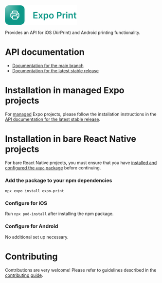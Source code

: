 <p>
  <a href="https://docs.expo.dev/versions/latest/sdk/print/">
    <img
      src="../../.github/resources/expo-print.svg"
      alt="expo-print"
      height="64" />
  </a>
</p>

Provides an API for iOS (AirPrint) and Android printing functionality.

# API documentation

- [Documentation for the main branch](https://github.com/expo/expo/blob/main/docs/pages/versions/unversioned/sdk/print.mdx)
- [Documentation for the latest stable release](https://docs.expo.dev/versions/latest/sdk/print/)

# Installation in managed Expo projects

For [managed](https://docs.expo.dev/archive/managed-vs-bare/) Expo projects, please follow the installation instructions in the [API documentation for the latest stable release](https://docs.expo.dev/versions/latest/sdk/print/).

# Installation in bare React Native projects

For bare React Native projects, you must ensure that you have [installed and configured the `expo` package](https://docs.expo.dev/bare/installing-expo-modules/) before continuing.

### Add the package to your npm dependencies

```
npx expo install expo-print
```

### Configure for iOS

Run `npx pod-install` after installing the npm package.

### Configure for Android

No additional set up necessary.

# Contributing

Contributions are very welcome! Please refer to guidelines described in the [contributing guide](https://github.com/expo/expo#contributing).
